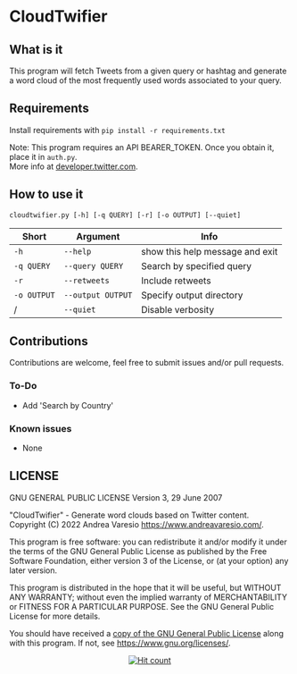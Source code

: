 # CloudTwifier

## What is it
This program will fetch Tweets from a given query or hashtag and generate a word cloud of the most frequently used words associated to your query.

## Requirements
Install requirements with `pip install -r requirements.txt`

Note: This program requires an API BEARER_TOKEN. Once you obtain it, place it in `auth.py`.
<br />
More info at [developer.twitter.com](https://developer.twitter.com/).


## How to use it
```
cloudtwifier.py [-h] [-q QUERY] [-r] [-o OUTPUT] [--quiet]
```
Short | Argument | Info
---|---|---
`-h` | `--help` | show this help message and exit
`-q QUERY` | `--query QUERY` | Search by specified query
`-r` | `--retweets` | Include retweets
`-o OUTPUT` | `--output OUTPUT` | Specify output directory
/ | `--quiet` | Disable verbosity

## Contributions
Contributions are welcome, feel free to submit issues and/or pull requests.

### To-Do
- Add 'Search by Country'

### Known issues
- None

## LICENSE

GNU GENERAL PUBLIC LICENSE
Version 3, 29 June 2007

"CloudTwifier" - Generate word clouds based on Twitter content.<br />
Copyright (C) 2022 Andrea Varesio <https://www.andreavaresio.com/>.

This program is free software: you can redistribute it and/or modify
it under the terms of the GNU General Public License as published by
the Free Software Foundation, either version 3 of the License, or
(at your option) any later version.

This program is distributed in the hope that it will be useful,
but WITHOUT ANY WARRANTY; without even the implied warranty of
MERCHANTABILITY or FITNESS FOR A PARTICULAR PURPOSE.  See the
GNU General Public License for more details.

You should have received a [copy of the GNU General Public License](https://github.com/andrea-varesio/CloudTwifier/blob/main/LICENSE)
along with this program.  If not, see <https://www.gnu.org/licenses/>.

<div align="center">
<a href="https://github.com/andrea-varesio/CloudTwifier/">
  <img src="http://hits.dwyl.com/andrea-varesio/CloudTwifier.svg?style=flat-square" alt="Hit count" />
</a>
</div>
